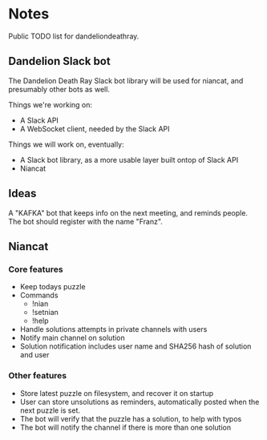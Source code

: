 # Notes
Public TODO list for dandeliondeathray.

## Dandelion Slack bot
The Dandelion Death Ray Slack bot library will be used for niancat, and presumably other bots
as well.

Things we're working on:

- A Slack API
- A WebSocket client, needed by the Slack API

Things we will work on, eventually:

- A Slack bot library, as a more usable layer built ontop of Slack API
- Niancat

## Ideas
A "KAFKA" bot that keeps info on the next meeting, and reminds people. The bot should register with the name "Franz".

## Niancat

### Core features
- Keep todays puzzle
- Commands
    + !nian
    + !setnian
    + !help
- Handle solutions attempts in private channels with users
- Notify main channel on solution
- Solution notification includes user name and SHA256 hash of solution and user

### Other features
- Store latest puzzle on filesystem, and recover it on startup
- User can store unsolutions as reminders, automatically posted when the next puzzle is set.
- The bot will verify that the puzzle has a solution, to help with typos
- The bot will notify the channel if there is more than one solution